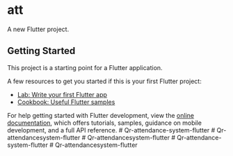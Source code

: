 # att

A new Flutter project.

## Getting Started

This project is a starting point for a Flutter application.

A few resources to get you started if this is your first Flutter project:

- [Lab: Write your first Flutter app](https://docs.flutter.dev/get-started/codelab)
- [Cookbook: Useful Flutter samples](https://docs.flutter.dev/cookbook)

For help getting started with Flutter development, view the
[online documentation](https://docs.flutter.dev/), which offers tutorials,
samples, guidance on mobile development, and a full API reference.
#   Q r - a t t e n d a n c e - s y s t e m - f l u t t e r  
 #   Q r - a t t e n d a n c e s y s t e m - f l u t t e r  
 #   Q r - a t t e n d a n c e s y s t e m - f l u t t e r  
 #   Q r - a t t e n d a n c e - s y s t e m - f l u t t e r  
 #   Q r - a t t e n d a n c e s y s t e m - f l u t t e r  
 